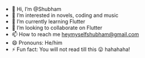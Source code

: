- 👋 Hi, I’m @Shubham
- 👀 I’m interested in novels, coding and music
- 🌱 I’m currently learning Flutter
- 💞️ I’m looking to collaborate on Flutter
- 📫 How to reach me heymyselfshubham@gmail.com
- 😄 Pronouns: He/him
- ⚡ Fun fact: You will not read till this 😛 hahahaha!

<!---
thshubham/thshubham is a ✨ special ✨ repository because its `README.md` (this file) appears on your GitHub profile.
You can click the Preview link to take a look at your changes.
--->
